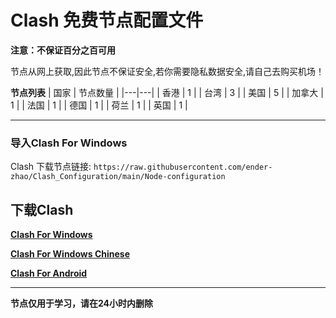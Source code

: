 # Clash 免费节点配置文件

**注意：不保证百分之百可用**

节点从网上获取,因此节点不保证安全,若你需要隐私数据安全,请自己去购买机场！

**节点列表**
| 国家 | 节点数量 |
|---|---|
| 香港 | 1 |
| 台湾 | 3 |
| 美国 | 5 |
| 加拿大 | 1 |
| 法国 | 1 |
| 德国 | 1 |
| 荷兰 | 1 |
| 英国 | 1 |
***
### 导入Clash For Windows

Clash 下载节点链接: `https://raw.githubusercontent.com/ender-zhao/Clash_Configuration/main/Node-configuration`

## 下载Clash

**[Clash For Windows](https://github.com/Fndroid/clash_for_windows_pkg/releases)**

**[Clash For Windows Chinese](https://github.com/ender-zhao/Clash-for-Windows_Chinese)**

**[Clash For Android](https://play.google.com/store/apps/details?id=com.github.kr328.clash&hl=zh-CN)**

***
**节点仅用于学习，请在24小时内删除**
